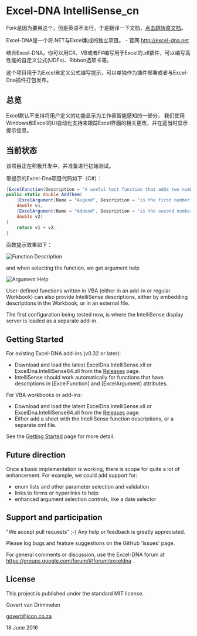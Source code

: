 Excel-DNA IntelliSense_cn
======================

Fork是因为要用这个，但是英语不太行，于是翻译一下文档，[点击跳转原文档](https://github.com/Excel-DNA/IntelliSense)。

Excel-DNA是一个将.NET与Excel集成的独立项目。 - 官网 http://excel-dna.net

结合Excel-DNA，你可以用C#、VB或者F#编写用于Excel的.xll插件，可以编写高性能的自定义公式(UDFs)、Ribbon选项卡等。

这个项目用于为Excel自定义公式编写提示，可以单独作为插件部署或者与Excel-Dna插件打包发布。

总览
--------
Excel默认不支持将用户定义的功能显示为工作表智能感知的一部分。 我们使用Windows和Excel的UI自动化支持来跟踪Excel界面的相关更改，并在适当时显示提示信息。

当前状态
--------------
该项目正在积极开发中，并准备进行初始测试。

带提示的Excel-Dna项目代码如下（C#）：
```C#
[ExcelFunction(Description = "A useful test function that adds two numbers, and returns the sum.")]
public static double AddThem(
	[ExcelArgument(Name = "Augend", Description = "is the first number, to which will be added")] 
	double v1,
	[ExcelArgument(Name = "Addend", Description = "is the second number that will be added")]     
	double v2)
{
	return v1 + v2;
}
```
函数提示效果如下：

![Function Description](https://raw.github.com/Excel-DNA/IntelliSense/master/Screenshots/FunctionDescription.PNG)

and when selecting the function, we get argument help

![Argument Help](https://raw.github.com/Excel-DNA/IntelliSense/master/Screenshots/ArgumentHelp.PNG)


User-defined functions written in VBA (either in an add-in or regular Workbook) can also provide IntelliSense descriptions, either by embedding descriptions in the Workbook, or in an external file.

The first configuration being tested now, is where the IntelliSense display server is loaded as a separate add-in.

Getting Started
---------------

For existing Excel-DNA add-ins (v0.32 or later):
  * Download and load the latest ExcelDna.IntelliSense.xll or ExcelDna.IntelliSense64.xll from the [Releases](https://github.com/Excel-DNA/IntelliSense/releases) page.
  * IntelliSense should work automatically for functions that have descriptions in [ExcelFunction] and [ExcelArgument] attributes.

For VBA workbooks or add-ins:
  * Download and load the latest ExcelDna.IntelliSense.xll or ExcelDna.IntelliSense64.xll from the [Releases](https://github.com/Excel-DNA/IntelliSense/releases) page.
  * Either add a sheet with the IntelliSense function descriptions, or a separate xml file.

See the [Getting Started](https://github.com/Excel-DNA/IntelliSense/wiki/Getting-Started) page for more detail.

Future direction
----------------

Once a basic implementation is working, there is scope for quite a lot of enhancement. For example, we could add support for:

  * enum lists and other parameter selection and validation
  * links to forms or hyperlinks to help
  * enhanced argument selection controls, like a date selector

Support and participation
-------------------------
"We accept pull requests" ;-) 
Any help or feedback is greatly appreciated.

Please log bugs and feature suggestions on the GitHub 'Issues' page.

For general comments or discussion, use the Excel-DNA forum at https://groups.google.com/forum/#!forum/exceldna .

License
-------
This project is published under the standard MIT license.


  Govert van Drimmelen
  
  govert@icon.co.za
  
  18 June 2016
  
